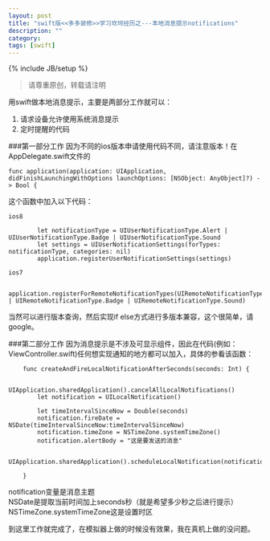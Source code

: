 ```yaml
---
layout: post
title: "swift版<<多多装修>>学习坎坷经历之---本地消息提示notifications"
description: ""
category:
tags: [swift]
---
```

{% include JB/setup %}     
> 请尊重原创，转载请注明

用swift做本地消息提示，主要是两部分工作就可以：     

1. 请求设备允许使用系统消息提示
2. 定时提醒的代码

###第一部分工作
因为不同的ios版本申请使用代码不同，请注意版本！在AppDelegate.swift文件的   

```
func application(application: UIApplication, didFinishLaunchingWithOptions launchOptions: [NSObject: AnyObject]?) -> Bool {
```

这个函数中加入以下代码：

`ios8`

```
        let notificationType = UIUserNotificationType.Alert | UIUserNotificationType.Badge | UIUserNotificationType.Sound
        let settings = UIUserNotificationSettings(forTypes: notificationType, categories: nil)
        application.registerUserNotificationSettings(settings)
```

`ios7`

```
	application.registerForRemoteNotificationTypes(UIRemoteNotificationType.Alert | UIRemoteNotificationType.Badge | UIRemoteNotificationType.Sound)
```

当然可以进行版本查询，然后实现if else方式进行多版本兼容，这个很简单，请google。

###第二部分工作
因为消息提示是不涉及可显示组件，因此在代码(例如：ViewController.swift)任何想实现通知的地方都可以加入，具体的参看该函数：


```
    func createAndFireLocalNotificationAfterSeconds(seconds: Int) {
        
        UIApplication.sharedApplication().cancelAllLocalNotifications()
        let notification = UILocalNotification()
        
        let timeIntervalSinceNow = Double(seconds)
        notification.fireDate = NSDate(timeIntervalSinceNow:timeIntervalSinceNow)
        notification.timeZone = NSTimeZone.systemTimeZone()
        notification.alertBody = "这是要发送的消息"
        
        UIApplication.sharedApplication().scheduleLocalNotification(notification);
        
    }

```

notification变量是消息主题   
NSDate是提取当前时间加上seconds秒（就是希望多少秒之后进行提示）    
NSTimeZone.systemTimeZone这是设置时区     


到这里工作就完成了，在模拟器上做的时候没有效果，我在真机上做的没问题。



